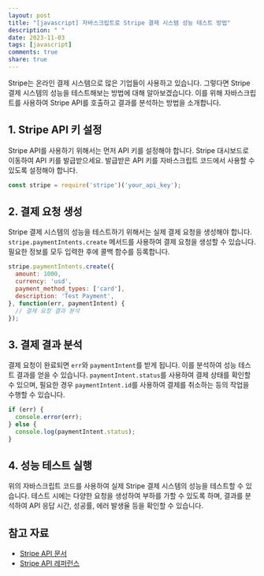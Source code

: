 ```yaml
---
layout: post
title: "[javascript] 자바스크립트로 Stripe 결제 시스템 성능 테스트 방법"
description: " "
date: 2023-11-03
tags: [javascript]
comments: true
share: true
---
```


Stripe는 온라인 결제 시스템으로 많은 기업들이 사용하고 있습니다. 그렇다면 Stripe 결제 시스템의 성능을 테스트해보는 방법에 대해 알아보겠습니다. 이를 위해 자바스크립트를 사용하여 Stripe API를 호출하고 결과를 분석하는 방법을 소개합니다.

## 1. Stripe API 키 설정

Stripe API를 사용하기 위해서는 먼저 API 키를 설정해야 합니다. Stripe 대시보드로 이동하여 API 키를 발급받으세요. 발급받은 API 키를 자바스크립트 코드에서 사용할 수 있도록 설정해야 합니다.

```javascript
const stripe = require('stripe')('your_api_key');
```

## 2. 결제 요청 생성

Stripe 결제 시스템의 성능을 테스트하기 위해서는 실제 결제 요청을 생성해야 합니다. `stripe.paymentIntents.create` 메서드를 사용하여 결제 요청을 생성할 수 있습니다. 필요한 정보를 모두 입력한 후에 콜백 함수를 등록합니다.

```javascript
stripe.paymentIntents.create({
  amount: 1000,
  currency: 'usd',
  payment_method_types: ['card'],
  description: 'Test Payment',
}, function(err, paymentIntent) {
  // 결제 요청 결과 분석
});
```

## 3. 결제 결과 분석

결제 요청이 완료되면 `err`와 `paymentIntent`를 받게 됩니다. 이를 분석하여 성능 테스트 결과를 얻을 수 있습니다. `paymentIntent.status`를 사용하여 결제 상태를 확인할 수 있으며, 필요한 경우 `paymentIntent.id`를 사용하여 결제를 취소하는 등의 작업을 수행할 수 있습니다.

```javascript
if (err) {
  console.error(err);
} else {
  console.log(paymentIntent.status);
}
```

## 4. 성능 테스트 실행

위의 자바스크립트 코드를 사용하여 실제 Stripe 결제 시스템의 성능을 테스트할 수 있습니다. 테스트 시에는 다양한 요청을 생성하여 부하를 가할 수 있도록 하며, 결과를 분석하여 API 응답 시간, 성공률, 에러 발생율 등을 확인할 수 있습니다.

## 참고 자료

- [Stripe API 문서](https://stripe.com/docs/api)
- [Stripe API 레퍼런스](https://stripe.com/docs/api/reference)